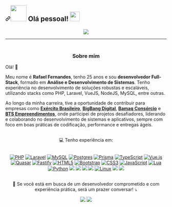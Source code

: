 ## <a id="user-content--olá-pessoal-" class="anchor" aria-hidden="true" href="#-olá-pessoal-"><svg class="octicon octicon-link" viewBox="0 0 16 16" version="1.1" width="16" height="16" aria-hidden="true"><path fill-rule="evenodd" d="M7.775 3.275a.75.75 0 001.06 1.06l1.25-1.25a2 2 0 112.83 2.83l-2.5 2.5a2 2 0 01-2.83 0 .75.75 0 00-1.06 1.06 3.5 3.5 0 004.95 0l2.5-2.5a3.5 3.5 0 00-4.95-4.95l-1.25 1.25zm-4.69 9.64a2 2 0 010-2.83l2.5-2.5a2 2 0 012.83 0 .75.75 0 001.06-1.06 3.5 3.5 0 00-4.95 0l-2.5 2.5a3.5 3.5 0 004.95 4.95l1.25-1.25a.75.75 0 00-1.06-1.06l-1.25 1.25a2 2 0 01-2.83 0z"></path></svg></a><a target="_blank" rel="noopener noreferrer" href="https://raw.githubusercontent.com/alexnaiman/alexnaiman/master/resources/welcomeglitch.gif"><img src="https://raw.githubusercontent.com/alexnaiman/alexnaiman/master/resources/welcomeglitch.gif" width="50px" style="max-width: 100%;"></a> Olá pessoal! <a target="_blank" rel="noopener noreferrer" href="https://raw.githubusercontent.com/iampavangandhi/iampavangandhi/master/gifs/Hi.gif"><img src="https://raw.githubusercontent.com/iampavangandhi/iampavangandhi/master/gifs/Hi.gif" width="30px" height="30px" style="max-width: 100%;"></a>

<h4 align="center">

<img src="https://mir-s3-cdn-cf.behance.net/project_modules/1400_opt_1/22b22287602523.5dbd29081561d.gif" style="max-width: 100%;">

<hr>
</h4>

<h3 align="center">  
  <br>
  Sobre mim
  <br>
</h3>

<p>Olá! 👋</p>

<p>Meu nome é <strong>Rafael Fernandes</strong>, tenho 25 anos e sou <strong>desenvolvedor Full-Stack</strong>, formado em <strong>Análise e Desenvolvimento de Sistemas</strong>. Tenho experiência no desenvolvimento de soluções robustas e escaláveis, utilizando stacks como PHP, Laravel, VueJS, NodeJS, MySQL, entre outras.

<p>Ao longo da minha carreira, tive a oportunidade de contribuir para empresas como <a
href="https://www.eb.mil.br/" target="_blank"><strong>Exército Brasileiro</strong></a>,
<a href="https://bigbangdigital.com.br/" target="_blank"><strong>BigBang Digital</strong></a>,
<a href="https://www.bamaqconsorcio.com.br/" target="_blank"><strong>Bamaq Consórcio</strong></a> e
<a href="https://www.btsproperties.com.br/" target="_blank"><strong>BTS Empreendimentos</strong></a>, onde
participei de projetos desafiadores, liderando e colaborando no
desenvolvimento de sistemas e aplicativos, sempre com foco em boas práticas de codificação, performance e
entregas ágeis.
</p>

##

<p align="center">  
  <g-emoji class="g-emoji" alias="seedling" fallback-src="https://github.githubassets.com/images/icons/emoji/unicode/1f331.png">💻
  </g-emoji> Tenho experiência em:
  
  <p align="center">  
   <br>
   
  <!-- PHP --> <a target="_blank" rel="noopener noreferrer nofollow" href="https://camo.githubusercontent.com/a7fff07e5cafec1541292e8ded465ab230075fc069fe23317dbb317b3bbaf65d/68747470733a2f2f696d672e736869656c64732e696f2f62616467652f7068702d2532333737374242342e7376673f7374796c653d666f722d7468652d6261646765266c6f676f3d706870266c6f676f436f6c6f723d7768697465"><img src="https://camo.githubusercontent.com/a7fff07e5cafec1541292e8ded465ab230075fc069fe23317dbb317b3bbaf65d/68747470733a2f2f696d672e736869656c64732e696f2f62616467652f7068702d2532333737374242342e7376673f7374796c653d666f722d7468652d6261646765266c6f676f3d706870266c6f676f436f6c6f723d7768697465" alt="PHP" data-canonical-src="https://img.shields.io/badge/php-%23777BB4.svg?style=for-the-badge&amp;logo=php&amp;logoColor=white" style="max-width: 100%;"></a>

<!-- Laravel --> <a target="_blank" rel="noopener noreferrer nofollow" href="https://camo.githubusercontent.com/b80542ddb7afbc70d9f88eeb6ac77c69a109d6684215b548f532286308005243/68747470733a2f2f696d672e736869656c64732e696f2f62616467652f6c61726176656c2d2532334646324432302e7376673f7374796c653d666f722d7468652d6261646765266c6f676f3d6c61726176656c266c6f676f436f6c6f723d7768697465"><img src="https://camo.githubusercontent.com/b80542ddb7afbc70d9f88eeb6ac77c69a109d6684215b548f532286308005243/68747470733a2f2f696d672e736869656c64732e696f2f62616467652f6c61726176656c2d2532334646324432302e7376673f7374796c653d666f722d7468652d6261646765266c6f676f3d6c61726176656c266c6f676f436f6c6f723d7768697465" alt="Laravel" data-canonical-src="https://img.shields.io/badge/laravel-%23FF2D20.svg?style=for-the-badge&amp;logo=laravel&amp;logoColor=white" style="max-width: 100%;"></a>

<!-- MySQL --> <a target="_blank" rel="noopener noreferrer nofollow" href="https://camo.githubusercontent.com/38ce4d8be94d27406f2989b56efec7cdc5e2c2d6509600746fede440245c5afa/68747470733a2f2f696d672e736869656c64732e696f2f62616467652f6d7973716c2d3434373941312e7376673f7374796c653d666f722d7468652d6261646765266c6f676f3d6d7973716c266c6f676f436f6c6f723d7768697465"><img src="https://camo.githubusercontent.com/38ce4d8be94d27406f2989b56efec7cdc5e2c2d6509600746fede440245c5afa/68747470733a2f2f696d672e736869656c64732e696f2f62616467652f6d7973716c2d3434373941312e7376673f7374796c653d666f722d7468652d6261646765266c6f676f3d6d7973716c266c6f676f436f6c6f723d7768697465" alt="MySQL" data-canonical-src="https://img.shields.io/badge/mysql-4479A1.svg?style=for-the-badge&amp;logo=mysql&amp;logoColor=white" style="max-width: 100%;"></a>

<!-- PostgreSQL --> <a target="_blank" rel="noopener noreferrer nofollow" href="https://camo.githubusercontent.com/544022edf8369d944e68802fc043b0268484709e334d23db2882590aeae296cb/68747470733a2f2f696d672e736869656c64732e696f2f62616467652f706f7374677265732d2532333331363139322e7376673f7374796c653d666f722d7468652d6261646765266c6f676f3d706f737467726573716c266c6f676f436f6c6f723d7768697465"><img src="https://camo.githubusercontent.com/544022edf8369d944e68802fc043b0268484709e334d23db2882590aeae296cb/68747470733a2f2f696d672e736869656c64732e696f2f62616467652f706f7374677265732d2532333331363139322e7376673f7374796c653d666f722d7468652d6261646765266c6f676f3d706f737467726573716c266c6f676f436f6c6f723d7768697465" alt="Postgres" data-canonical-src="https://img.shields.io/badge/postgres-%23316192.svg?style=for-the-badge&amp;logo=postgresql&amp;logoColor=white" style="max-width: 100%;"></a>

<!-- Prisma --> <a target="_blank" rel="noopener noreferrer nofollow" href="https://camo.githubusercontent.com/7c23d83aa3f562fc3ea34459a390015f62a1628424770484c89f77150f27b952/68747470733a2f2f696d672e736869656c64732e696f2f62616467652f507269736d612d3339383243453f7374796c653d666f722d7468652d6261646765266c6f676f3d507269736d61266c6f676f436f6c6f723d7768697465"><img src="https://camo.githubusercontent.com/7c23d83aa3f562fc3ea34459a390015f62a1628424770484c89f77150f27b952/68747470733a2f2f696d672e736869656c64732e696f2f62616467652f507269736d612d3339383243453f7374796c653d666f722d7468652d6261646765266c6f676f3d507269736d61266c6f676f436f6c6f723d7768697465" alt="Prisma" data-canonical-src="https://img.shields.io/badge/Prisma-3982CE?style=for-the-badge&amp;logo=Prisma&amp;logoColor=white" style="max-width: 100%;"></a>

<!-- TypeScript --> <a target="_blank" rel="noopener noreferrer nofollow" href="https://camo.githubusercontent.com/d4cfec9550517aa67567e29843e3880ebf50bd7eeceafcd3b82875f17c9f564e/68747470733a2f2f696d672e736869656c64732e696f2f62616467652f747970657363726970742d2532333030374143432e7376673f7374796c653d666f722d7468652d6261646765266c6f676f3d74797065736372697074266c6f676f436f6c6f723d7768697465"><img src="https://camo.githubusercontent.com/d4cfec9550517aa67567e29843e3880ebf50bd7eeceafcd3b82875f17c9f564e/68747470733a2f2f696d672e736869656c64732e696f2f62616467652f747970657363726970742d2532333030374143432e7376673f7374796c653d666f722d7468652d6261646765266c6f676f3d74797065736372697074266c6f676f436f6c6f723d7768697465" alt="TypeScript" data-canonical-src="https://img.shields.io/badge/typescript-%23007ACC.svg?style=for-the-badge&amp;logo=typescript&amp;logoColor=white" style="max-width: 100%;"></a>

<!-- Vue.js --> <a target="_blank" rel="noopener noreferrer nofollow" href="https://camo.githubusercontent.com/f60dd0bb1184e95c8dafd368e1dd4c3a77aa21f928088b1f21d265f1c03621cf/68747470733a2f2f696d672e736869656c64732e696f2f62616467652f7675652e6a732d2532333335343935652e7376673f7374796c653d666f722d7468652d6261646765266c6f676f3d767565646f746a73266c6f676f436f6c6f723d253233344643303844"><img src="https://camo.githubusercontent.com/f60dd0bb1184e95c8dafd368e1dd4c3a77aa21f928088b1f21d265f1c03621cf/68747470733a2f2f696d672e736869656c64732e696f2f62616467652f7675652e6a732d2532333335343935652e7376673f7374796c653d666f722d7468652d6261646765266c6f676f3d767565646f746a73266c6f676f436f6c6f723d253233344643303844" alt="Vue.js" data-canonical-src="https://img.shields.io/badge/vue.js-%2335495e.svg?style=for-the-badge&amp;logo=vuedotjs&amp;logoColor=%234FC08D" style="max-width: 100%;"></a>

<!-- Quasar --> <a target="_blank" rel="noopener noreferrer nofollow" href="https://camo.githubusercontent.com/5437e65b50dadb8acb39a059eeeee657390c3a1b3fd429a2461118b2d74713fc/68747470733a2f2f696d672e736869656c64732e696f2f62616467652f5175617361722d3136423746423f7374796c653d666f722d7468652d6261646765266c6f676f3d717561736172266c6f676f436f6c6f723d626c61636b"><img src="https://camo.githubusercontent.com/5437e65b50dadb8acb39a059eeeee657390c3a1b3fd429a2461118b2d74713fc/68747470733a2f2f696d672e736869656c64732e696f2f62616467652f5175617361722d3136423746423f7374796c653d666f722d7468652d6261646765266c6f676f3d717561736172266c6f676f436f6c6f723d626c61636b" alt="Quasar" data-canonical-src="https://img.shields.io/badge/Quasar-16B7FB?style=for-the-badge&amp;logo=quasar&amp;logoColor=black" style="max-width: 100%;"></a>

<!-- Fastify --> <a target="_blank" rel="noopener noreferrer nofollow" href="https://camo.githubusercontent.com/95d5e6cae3ac076eac9821f95281e5aefbd34df5eb723d24a6d3608cd9397094/68747470733a2f2f696d672e736869656c64732e696f2f62616467652f666173746966792d2532333030303030302e7376673f7374796c653d666f722d7468652d6261646765266c6f676f3d66617374696679266c6f676f436f6c6f723d7768697465"><img src="https://camo.githubusercontent.com/95d5e6cae3ac076eac9821f95281e5aefbd34df5eb723d24a6d3608cd9397094/68747470733a2f2f696d672e736869656c64732e696f2f62616467652f666173746966792d2532333030303030302e7376673f7374796c653d666f722d7468652d6261646765266c6f676f3d66617374696679266c6f676f436f6c6f723d7768697465" alt="Fastify" data-canonical-src="https://img.shields.io/badge/fastify-%23000000.svg?style=for-the-badge&amp;logo=fastify&amp;logoColor=white" style="max-width: 100%;"></a>

<!-- HTML5 --> <a target="_blank" rel="noopener noreferrer nofollow" href="https://camo.githubusercontent.com/d4d9d935f85b68223a3514c6a889ea3ed6a77afb5f560c05baa1a1b168077830/68747470733a2f2f696d672e736869656c64732e696f2f62616467652f68746d6c352d2532334533344632362e7376673f7374796c653d666f722d7468652d6261646765266c6f676f3d68746d6c35266c6f676f436f6c6f723d7768697465"><img src="https://camo.githubusercontent.com/d4d9d935f85b68223a3514c6a889ea3ed6a77afb5f560c05baa1a1b168077830/68747470733a2f2f696d672e736869656c64732e696f2f62616467652f68746d6c352d2532334533344632362e7376673f7374796c653d666f722d7468652d6261646765266c6f676f3d68746d6c35266c6f676f436f6c6f723d7768697465" alt="HTML5" data-canonical-src="https://img.shields.io/badge/html5-%23E34F26.svg?style=for-the-badge&amp;logo=html5&amp;logoColor=white" style="max-width: 100%;"></a>

<!-- Bootstrap --> <a target="_blank" rel="noopener noreferrer nofollow" href="https://camo.githubusercontent.com/87d97e4553a60edf0a89b98ae7e96ff2293c51ca69754f7b605c342ab0400a7a/68747470733a2f2f696d672e736869656c64732e696f2f62616467652f626f6f7473747261702d2532333835313146412e7376673f7374796c653d666f722d7468652d6261646765266c6f676f3d626f6f747374726170266c6f676f436f6c6f723d7768697465"><img src="https://camo.githubusercontent.com/87d97e4553a60edf0a89b98ae7e96ff2293c51ca69754f7b605c342ab0400a7a/68747470733a2f2f696d672e736869656c64732e696f2f62616467652f626f6f7473747261702d2532333835313146412e7376673f7374796c653d666f722d7468652d6261646765266c6f676f3d626f6f747374726170266c6f676f436f6c6f723d7768697465" alt="Bootstrap" data-canonical-src="https://img.shields.io/badge/bootstrap-%238511FA.svg?style=for-the-badge&amp;logo=bootstrap&amp;logoColor=white" style="max-width: 100%;"></a>

<!-- CSS3 --> <a target="_blank" rel="noopener noreferrer nofollow" href="https://camo.githubusercontent.com/930c71eac967cc5cec61c0aa08ba3719f9cb68e28cdffa63b28b0a31be1663b4/68747470733a2f2f696d672e736869656c64732e696f2f62616467652f637373332d2532333135373242362e7376673f7374796c653d666f722d7468652d6261646765266c6f676f3d63737333266c6f676f436f6c6f723d7768697465"><img src="https://camo.githubusercontent.com/930c71eac967cc5cec61c0aa08ba3719f9cb68e28cdffa63b28b0a31be1663b4/68747470733a2f2f696d672e736869656c64732e696f2f62616467652f637373332d2532333135373242362e7376673f7374796c653d666f722d7468652d6261646765266c6f676f3d63737333266c6f676f436f6c6f723d7768697465" alt="CSS3" data-canonical-src="https://img.shields.io/badge/css3-%231572B6.svg?style=for-the-badge&amp;logo=css3&amp;logoColor=white" style="max-width: 100%;"></a>

<!-- JavaScript --> <a target="_blank" rel="noopener noreferrer nofollow" href="https://camo.githubusercontent.com/29d02b3669d6450d67e043cf5909e740dcb94c1e2306d88ac48b15b4ec55dc65/68747470733a2f2f696d672e736869656c64732e696f2f62616467652f6a6176617363726970742d2532333332333333302e7376673f7374796c653d666f722d7468652d6261646765266c6f676f3d6a617661736372697074266c6f676f436f6c6f723d253233463744463145"><img src="https://camo.githubusercontent.com/29d02b3669d6450d67e043cf5909e740dcb94c1e2306d88ac48b15b4ec55dc65/68747470733a2f2f696d672e736869656c64732e696f2f62616467652f6a6176617363726970742d2532333332333333302e7376673f7374796c653d666f722d7468652d6261646765266c6f676f3d6a617661736372697074266c6f676f436f6c6f723d253233463744463145" alt="JavaScript" data-canonical-src="https://img.shields.io/badge/javascript-%23323330.svg?style=for-the-badge&amp;logo=javascript&amp;logoColor=%23F7DF1E" style="max-width: 100%;"></a>

<!-- LUA --> <a target="_blank" rel="noopener noreferrer nofollow" href="https://camo.githubusercontent.com/de04bdc93d7c7da16e87e057b7de10f8d394fe3df1317e99bb9cbf2eb002bf5c/68747470733a2f2f696d672e736869656c64732e696f2f62616467652f6c75612d2532333243324437322e7376673f7374796c653d666f722d7468652d6261646765266c6f676f3d6c7561266c6f676f436f6c6f723d7768697465"><img src="https://camo.githubusercontent.com/de04bdc93d7c7da16e87e057b7de10f8d394fe3df1317e99bb9cbf2eb002bf5c/68747470733a2f2f696d672e736869656c64732e696f2f62616467652f6c75612d2532333243324437322e7376673f7374796c653d666f722d7468652d6261646765266c6f676f3d6c7561266c6f676f436f6c6f723d7768697465" alt="Lua" data-canonical-src="https://img.shields.io/badge/lua-%232C2D72.svg?style=for-the-badge&amp;logo=lua&amp;logoColor=white" style="max-width: 100%;"></a>

<!-- Python -->  <a target="_blank" rel="noopener noreferrer nofollow" href="https://camo.githubusercontent.com/0d0779a129f1dcf6c31613b701fe0646fd4e4d2ed2a7cbd61b27fd5514baa938/68747470733a2f2f696d672e736869656c64732e696f2f62616467652f707974686f6e2d3336373041303f7374796c653d666f722d7468652d6261646765266c6f676f3d707974686f6e266c6f676f436f6c6f723d666664643534"><img src="https://camo.githubusercontent.com/0d0779a129f1dcf6c31613b701fe0646fd4e4d2ed2a7cbd61b27fd5514baa938/68747470733a2f2f696d672e736869656c64732e696f2f62616467652f707974686f6e2d3336373041303f7374796c653d666f722d7468652d6261646765266c6f676f3d707974686f6e266c6f676f436f6c6f723d666664643534" alt="Python" data-canonical-src="https://img.shields.io/badge/python-3670A0?style=for-the-badge&amp;logo=python&amp;logoColor=ffdd54" style="max-width: 100%;"></a>

<!-- Docker --> <a target="_blank" rel="noopener noreferrer" href="https://img.shields.io/badge/Docker-2CA5E0?style=for-the-badge&logo=docker&logoColor=white"><img src="https://img.shields.io/badge/Docker-2CA5E0?style=for-the-badge&logo=docker&logoColor=white" data-canonical-src="https://img.shields.io/badge/Docker-2CA5E0?style=for-the-badge&logo=docker&logoColor=white" style="max-width: 100%;"></a>

<!-- GraphQL --> <a target="_blank" rel="noopener noreferrer" href="https://img.shields.io/badge/GraphQl-E10098?style=for-the-badge&logo=graphql&logoColor=white"><img src="https://img.shields.io/badge/GraphQl-E10098?style=for-the-badge&logo=graphql&logoColor=white" data-canonical-src="https://img.shields.io/badge/GraphQl-E10098?style=for-the-badge&logo=graphql&logoColor=white" style="max-width: 100%;"></a>

<!-- Postman --> <a target="_blank" rel="noopener noreferrer" href="https://img.shields.io/badge/Postman-FF6C37?style=for-the-badge&logo=Postman&logoColor=white"><img src="https://img.shields.io/badge/Postman-FF6C37?style=for-the-badge&logo=Postman&logoColor=white" data-canonical-src="https://img.shields.io/badge/Postman-FF6C37?style=for-the-badge&logo=Postman&logoColor=white" style="max-width: 100%;"></a>

<!-- VSCODE --> <a target="_blank" rel="noopener noreferrer" href="https://img.shields.io/badge/VSCode-0078D4?style=for-the-badge&logo=visual%20studio%20code&logoColor=white"><img src="https://img.shields.io/badge/VSCode-0078D4?style=for-the-badge&logo=visual%20studio%20code&logoColor=white" data-canonical-src="https://img.shields.io/badge/VSCode-0078D4?style=for-the-badge&logo=visual%20studio%20code&logoColor=white" style="max-width: 100%;"></a>

<!-- Arch Linux --> <a target="_blank" rel="noopener noreferrer nofollow" href="https://camo.githubusercontent.com/b9326effec4bc941d648d79b2e24ed7c708122671d2540c3277596dc52d640f2/68747470733a2f2f696d672e736869656c64732e696f2f62616467652f4c696e75782d4643433632343f7374796c653d666f722d7468652d6261646765266c6f676f3d6c696e7578266c6f676f436f6c6f723d626c61636b"><img src="https://camo.githubusercontent.com/b9326effec4bc941d648d79b2e24ed7c708122671d2540c3277596dc52d640f2/68747470733a2f2f696d672e736869656c64732e696f2f62616467652f4c696e75782d4643433632343f7374796c653d666f722d7468652d6261646765266c6f676f3d6c696e7578266c6f676f436f6c6f723d626c61636b" alt="Linux" data-canonical-src="https://img.shields.io/badge/Linux-FCC624?style=for-the-badge&amp;logo=linux&amp;logoColor=black" style="max-width: 100%;"></a>

<!-- NodeJS --> <a target="_blank" rel="noopener noreferrer" href="https://img.shields.io/badge/Node.js-339933?style=for-the-badge&logo=nodedotjs&logoColor=white"><img src="https://img.shields.io/badge/Node.js-339933?style=for-the-badge&logo=nodedotjs&logoColor=white" data-canonical-src="https://img.shields.io/badge/Node.js-339933?style=for-the-badge&logo=nodedotjs&logoColor=white" style="max-width: 100%;"></a>
<!-- Sass --> <a target="_blank" rel="noopener noreferrer" href="https://img.shields.io/badge/Sass-CC6699?style=for-the-badge&logo=sass&logoColor=white"><img src="https://img.shields.io/badge/Sass-CC6699?style=for-the-badge&logo=sass&logoColor=white" data-canonical-src="https://img.shields.io/badge/Sass-CC6699?style=for-the-badge&logo=sass&logoColor=white" style="max-width: 100%;"></a>

</p>
</p>


<div align="center">  
    <p><br>
        <g-emoji class="g-emoji" alias="calling" fallback-src="https://github.githubassets.com/images/icons/emoji/unicode/1f4f2.png">📲</g-emoji> Se você está em busca de um desenvolvedor comprometido e com experiência prática, será um prazer conversar! <g-emoji class="g-emoji" alias="arrow_heading_down" fallback-src="https://github.githubassets.com/images/icons/emoji/unicode/2935.png">⤵️
        </g-emoji>
    </p>
    <!-- Linkedin --><a href="https://www.linkedin.com/in/faelfernandes/" target="_blank"><img src="https://img.shields.io/badge/-LinkedIn-%230077B5?style=for-the-badge&logo=linkedin&logoColor=white"></a> 
    <!-- Email --><a href = "mailto:contatofaelfernandes@gmail.com"><img src="https://img.shields.io/badge/-Email-%23333?style=for-the-badge&logo=gmail&logoColor=white"></a>
</div>
